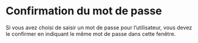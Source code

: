 # Confirmation du mot de passe



Si vous avez choisi de saisir un mot de passe pour l’utilisateur, vous devez le confirmer en indiquant le même mot de passe dans cette fenêtre.


